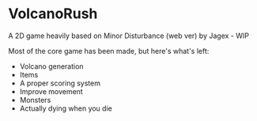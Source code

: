 # VolcanoRush
A 2D game heavily based on Minor Disturbance (web ver) by Jagex - WIP

Most of the core game has been made, but here's what's left:
- Volcano generation
- Items
- A proper scoring system
- Improve movement
- Monsters
- Actually dying when you die
